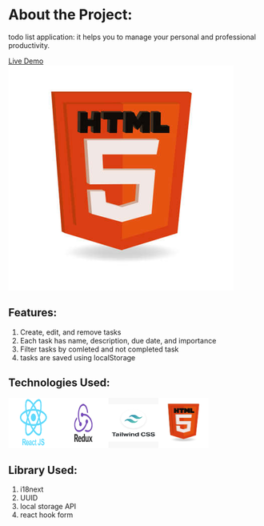# About the Project:
 todo list application: it helps you to manage your personal and professional productivity.

 [Live Demo](https://weather-iapv.vercel.app/)
 <img src="./src/media/html.jpg">

 ## Features:
1. Create, edit, and remove tasks
2. Each task has name, description, due date, and importance
3. Filter tasks by comleted and not completed task
4. tasks are saved using localStorage

 ## Technologies Used:
<img src="./src/media/react.png"  width="100" height="100"><img src="./src/media/redux.jpeg"  width="100" height="100"><img src="./src/media/tailwind.jpg"  width="100" height="100"><img src="./src/media/html.jpg"  width="100" height="100">
  
  ## Library Used:
  1. i18next 
  2. UUID
  3. local storage API
  4. react hook form
